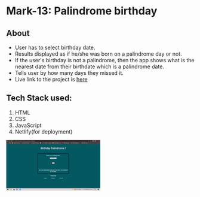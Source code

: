 # Mark-13: Palindrome birthday
## About
- User has to select birthday date.
- Results displayed as if he/she was born on a palindrome day or not.
- If the user's birthday is not a palindrome, then the app shows what is the nearest date from their birthdate which is a palindrome date.
- Tells user by how many days they missed it.
- Live link to the project is [here](https://mark-13-neogcamp-birthday-palindrome.netlify.app/)

## Tech Stack used:
1. HTML
2. CSS
3. JavaScript
4. Netlify(for deployment)

<img src="images/image.png" height="30%" width="50%">


